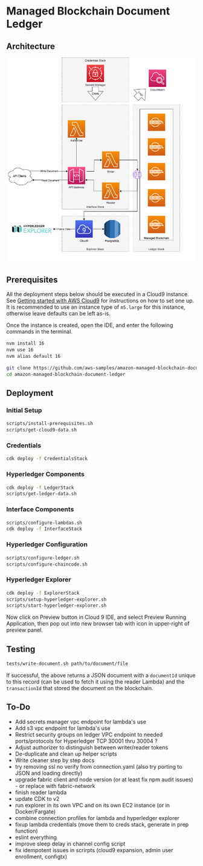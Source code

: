 # Managed Blockchain Document Ledger

## Architecture

![Architecture Diagram](docs/architecture.png?raw=true "Architecture Diagram")


## Prerequisites

All the deployment steps below should be executed in a Cloud9 instance. See
[Getting started with AWS Cloud9](https://aws.amazon.com/cloud9/getting-started/)
for instructions on how to set one up. It is recommended to use an instance type of
`m5.large` for this instance, otherwise leave defaults can be left as-is.

Once the instance is created, open the IDE, and enter the following commands
in the terminal.

```bash
nvm install 16
nvm use 16
nvm alias default 16
```

```bash
git clone https://github.com/aws-samples/amazon-managed-blockchain-document-ledger
cd amazon-managed-blockchain-document-ledger
```


## Deployment

### Initial Setup

```bash
scripts/install-prerequisites.sh
scripts/get-cloud9-data.sh
```

### Credentials

```bash
cdk deploy -f CredentialsStack
```

### Hyperledger Components

```bash
cdk deploy -f LedgerStack
scripts/get-ledger-data.sh
```

### Interface Components

```bash
scripts/configure-lambdas.sh
cdk deploy -f InterfaceStack
```

### Hyperledger Configuration

```bash
scripts/configure-ledger.sh
scripts/configure-chaincode.sh
```

### Hyperledger Explorer

```bash
cdk deploy -f ExplorerStack
scripts/setup-hyperledger-explorer.sh
scripts/start-hyperledger-explorer.sh
```

Now click on Preview button in Cloud 9 IDE, and select Preview Running Application,
then pop out into new browser tab with icon in upper-right of preview panel.


## Testing

```bash
tests/write-document.sh path/to/document/file
```

If successful, the above returns a JSON document with a `documentId` unique
to this record (can be used to fetch it using the reader Lambda) and the
`transactionId` that stored the document on the blockchain.


## To-Do

*  Add secrets manager vpc endpoint for lambda's use
*  Add s3 vpc endpoint for lambda's use
*  Restrict security groups on ledger VPC endpoint to needed ports/protocols for Hyperledger TCP 30001 thru 30004 ?
*  Adjust authorizer to distinguish between writer/reader tokens
*  De-duplicate and clean up helper scripts
*  Write cleaner step by step docs
*  try removing ssl no verify from connection.yaml (also try porting to JSON and loading directly)
*  upgrade fabric client and node version (or at least fix npm audit issues) - or replace with fabric-network
*  finish reader lambda
*  update CDK to v2
*  run explorer in its own VPC and on its own EC2 instance (or in Docker/Fargate)
*  combine connection profiles for lambda and hyperledger explorer
*  fixup lambda credentials (move them to creds stack, generate in prep function)
*  eslint everything
*  improve sleep delay in channel config script
*  fix idempotent issues in scrirpts (cloud9 expansion, admin user enrollment, configtx)